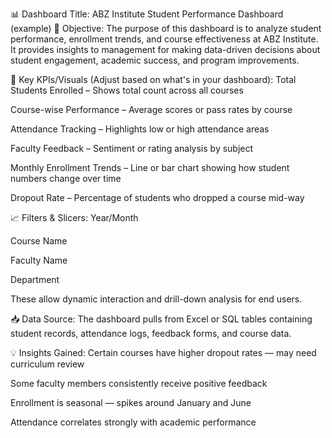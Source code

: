 📊 Dashboard Title: ABZ Institute Student Performance Dashboard (example)
🎯 Objective:
The purpose of this dashboard is to analyze student performance, enrollment trends, and course effectiveness at ABZ Institute. It provides insights to management for making data-driven decisions about student engagement, academic success, and program improvements.

📌 Key KPIs/Visuals (Adjust based on what's in your dashboard):
Total Students Enrolled – Shows total count across all courses

Course-wise Performance – Average scores or pass rates by course

Attendance Tracking – Highlights low or high attendance areas

Faculty Feedback – Sentiment or rating analysis by subject

Monthly Enrollment Trends – Line or bar chart showing how student numbers change over time

Dropout Rate – Percentage of students who dropped a course mid-way

📈 Filters & Slicers:
Year/Month

Course Name

Faculty Name

Department

These allow dynamic interaction and drill-down analysis for end users.

📥 Data Source:
The dashboard pulls from Excel or SQL tables containing student records, attendance logs, feedback forms, and course data.

💡 Insights Gained:
Certain courses have higher dropout rates — may need curriculum review

Some faculty members consistently receive positive feedback

Enrollment is seasonal — spikes around January and June

Attendance correlates strongly with academic performance
